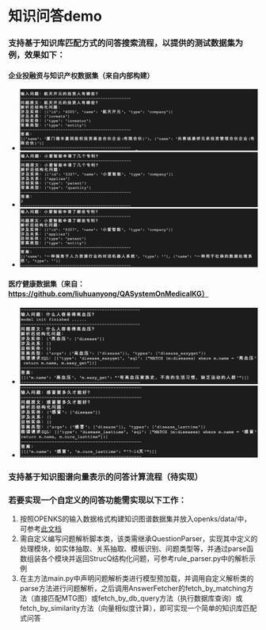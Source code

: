 # 知识问答demo

### 支持基于知识库匹配方式的问答搜索流程，以提供的测试数据集为例，效果如下：
#### 企业投融资与知识产权数据集（来自内部构建）
* ![ask_investor](../../../docs/pics/ask_investor.jpg)
* ![ask_investor](../../../docs/pics/ask_patent_num.jpg)
* ![ask_investor](../../../docs/pics/ask_patent.jpg)
#### 医疗健康数据集（来自：https://github.com/liuhuanyong/QASystemOnMedicalKG）
* ![ask_disease](../../../docs/pics/ask_disease1.jpg)
* ![ask_disease](../../../docs/pics/ask_disease2.jpg)

### 支持基于知识图谱向量表示的问答计算流程（待实现）

### 若要实现一个自定义的问答功能需实现以下工作：
1. 按照OPENKS的输入数据格式构建知识图谱数据集并放入openks/data/中，可参考[此文档](https://github.com/ZJU-OpenKS/OpenKS/blob/master/openks/data/README.md)
2. 需自定义编写问题解析脚本类，该类需继承QuestionParser，实现其中定义的处理模块，如实体抽取、关系抽取、模板识别、问题类型等，并通过parse函数组装各个模块并返回StrucQ结构化问题，可参考rule_parser.py中的解析示例
3. 在主方法main.py中声明问题解析类进行模型预加载，并调用自定义解析类的parse方法进行问题解析，之后调用AnswerFetcher的fetch_by_matching方法（直接匹配MTG图）或fetch_by_db_query方法（执行数据库查询）或fetch_by_similarity方法（向量相似度计算），即可实现一个简单的知识库匹配式问答